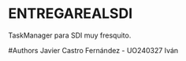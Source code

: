 # ENTREGAREALSDI

TaskManager para SDI muy fresquito. 

#Authors
Javier Castro Fernández - UO240327
Iván 

